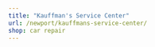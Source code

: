 ```yaml
---
title: "Kauffman's Service Center"
url: /newport/kauffmans-service-center/
shop: car repair
---
```

